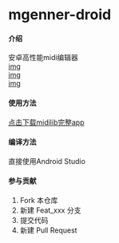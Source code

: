 # mgenner-droid

#### 介绍
安卓高性能midi编辑器  
[img](screenshot/Screenshot_20210926_115812_com.sinriv.midilib.jpg)  
[img](screenshot/Screenshot_20210926_123851_com.sinriv.midilib.jpg)  
[img](screenshot/Screenshot_20210926_205158_com.sinriv.mgenner.jpg)  

#### 使用方法
[点击下载midilib完整app](https://midi.sinriv.com/app/)

#### 编译方法

直接使用Android Studio


#### 参与贡献

1.  Fork 本仓库
2.  新建 Feat_xxx 分支
3.  提交代码
4.  新建 Pull Request

